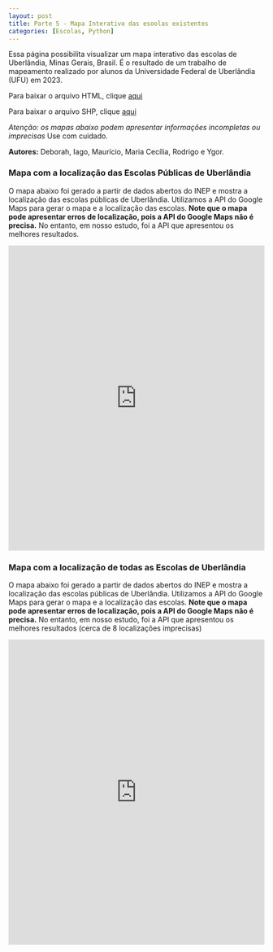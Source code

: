 ```yaml
---
layout: post
title: Parte 5 - Mapa Interativo das esoolas existentes
categories: [Escolas, Python]
---
```


Essa página possibilita visualizar um mapa interativo das escolas de Uberlândia, Minas Gerais, Brasil. É o resultado de um trabalho de mapeamento realizado por alunos da Universidade Federal de Uberlândia (UFU) em 2023.

Para baixar o arquivo HTML, clique [aqui](https://github.com/rodrigoafreire/UFU_MAPPERS/blob/gh-pages-fix/Arquivos_de_Suporte/HTML/)

Para baixar o arquivo SHP, clique [aqui](https://github.com/rodrigoafreire/UFU_MAPPERS/blob/gh-pages-fix/Arquivos_de_Suporte/SHP) 

*Atenção: os mapas abaixo podem apresentar informações incompletas ou imprecisas* Use com cuidado.

**Autores:** Deborah, Iago, Maurício, Maria Cecília, Rodrigo e Ygor.

### Mapa com a localização das Escolas Públicas de Uberlândia	

O mapa abaixo foi gerado a partir de dados abertos do INEP e mostra a localização das escolas públicas de Uberlândia. Utilizamos a API do Google Maps para gerar o mapa e a localização das escolas. **Note que o mapa pode apresentar erros de localização, pois a API do Google Maps não é precisa.** No entanto, em nosso estudo, foi a API que apresentou os melhores resultados.

<iframe 
  width="100%"
  height="600"
  src="https://rodrigoafreire.github.io/UFU_MAPPERS/Arquivos_de_Suporte/HTML/Escolas_Publicas_UDI"
  frameborder="0"
  allowfullscreen>
</iframe>

### Mapa com a localização de todas as Escolas de Uberlândia

O mapa abaixo foi gerado a partir de dados abertos do INEP e mostra a localização das escolas públicas de Uberlândia. Utilizamos a API do Google Maps para gerar o mapa e a localização das escolas. **Note que o mapa pode apresentar erros de localização, pois a API do Google Maps não é precisa.** No entanto, em nosso estudo, foi a API que apresentou os melhores resultados (cerca de 8 localizações imprecisas)

<iframe 
  width="100%"
  height="600"
  src="https://rodrigoafreire.github.io/UFU_MAPPERS/Arquivos_de_Suporte/HTML/Escolas_Total_UDI"
  frameborder="0"
  allowfullscreen>

